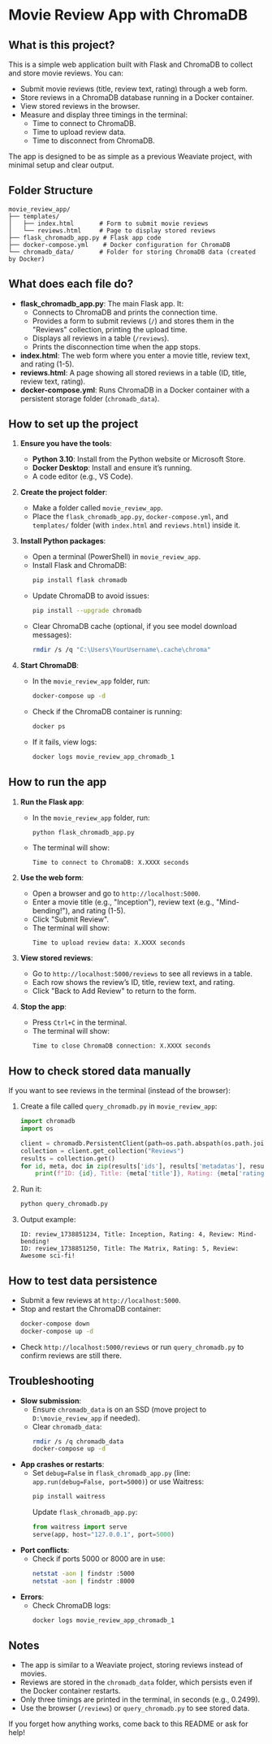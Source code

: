 # Movie Review App with ChromaDB

## What is this project?
This is a simple web application built with Flask and ChromaDB to collect and store movie reviews. You can:
- Submit movie reviews (title, review text, rating) through a web form.
- Store reviews in a ChromaDB database running in a Docker container.
- View stored reviews in the browser.
- Measure and display three timings in the terminal:
  - Time to connect to ChromaDB.
  - Time to upload review data.
  - Time to disconnect from ChromaDB.

The app is designed to be as simple as a previous Weaviate project, with minimal setup and clear output.

## Folder Structure
```
movie_review_app/
├── templates/
│   ├── index.html       # Form to submit movie reviews
│   └── reviews.html     # Page to display stored reviews
├── flask_chromadb_app.py # Flask app code
├── docker-compose.yml    # Docker configuration for ChromaDB
└── chromadb_data/       # Folder for storing ChromaDB data (created by Docker)
```

## What does each file do?
- **flask_chromadb_app.py**: The main Flask app. It:
  - Connects to ChromaDB and prints the connection time.
  - Provides a form to submit reviews (`/`) and stores them in the "Reviews" collection, printing the upload time.
  - Displays all reviews in a table (`/reviews`).
  - Prints the disconnection time when the app stops.
- **index.html**: The web form where you enter a movie title, review text, and rating (1-5).
- **reviews.html**: A page showing all stored reviews in a table (ID, title, review text, rating).
- **docker-compose.yml**: Runs ChromaDB in a Docker container with a persistent storage folder (`chromadb_data`).

## How to set up the project
1. **Ensure you have the tools**:
   - **Python 3.10**: Install from the Python website or Microsoft Store.
   - **Docker Desktop**: Install and ensure it’s running.
   - A code editor (e.g., VS Code).

2. **Create the project folder**:
   - Make a folder called `movie_review_app`.
   - Place the `flask_chromadb_app.py`, `docker-compose.yml`, and `templates/` folder (with `index.html` and `reviews.html`) inside it.

3. **Install Python packages**:
   - Open a terminal (PowerShell) in `movie_review_app`.
   - Install Flask and ChromaDB:
     ```bash
     pip install flask chromadb
     ```
   - Update ChromaDB to avoid issues:
     ```bash
     pip install --upgrade chromadb
     ```
   - Clear ChromaDB cache (optional, if you see model download messages):
     ```bash
     rmdir /s /q "C:\Users\YourUsername\.cache\chroma"
     ```

4. **Start ChromaDB**:
   - In the `movie_review_app` folder, run:
     ```bash
     docker-compose up -d
     ```
   - Check if the ChromaDB container is running:
     ```bash
     docker ps
     ```
   - If it fails, view logs:
     ```bash
     docker logs movie_review_app_chromadb_1
     ```

## How to run the app
1. **Run the Flask app**:
   - In the `movie_review_app` folder, run:
     ```bash
     python flask_chromadb_app.py
     ```
   - The terminal will show:
     ```
     Time to connect to ChromaDB: X.XXXX seconds
     ```

2. **Use the web form**:
   - Open a browser and go to `http://localhost:5000`.
   - Enter a movie title (e.g., "Inception"), review text (e.g., "Mind-bending!"), and rating (1-5).
   - Click "Submit Review".
   - The terminal will show:
     ```
     Time to upload review data: X.XXXX seconds
     ```

3. **View stored reviews**:
   - Go to `http://localhost:5000/reviews` to see all reviews in a table.
   - Each row shows the review’s ID, title, review text, and rating.
   - Click "Back to Add Review" to return to the form.

4. **Stop the app**:
   - Press `Ctrl+C` in the terminal.
   - The terminal will show:
     ```
     Time to close ChromaDB connection: X.XXXX seconds
     ```

## How to check stored data manually
If you want to see reviews in the terminal (instead of the browser):
1. Create a file called `query_chromadb.py` in `movie_review_app`:
   ```python
   import chromadb
   import os

   client = chromadb.PersistentClient(path=os.path.abspath(os.path.join(os.getcwd(), "chromadb_data")).replace("\\", "/"))
   collection = client.get_collection("Reviews")
   results = collection.get()
   for id, meta, doc in zip(results['ids'], results['metadatas'], results['documents']):
       print(f"ID: {id}, Title: {meta['title']}, Rating: {meta['rating']}, Review: {doc}")
   ```
2. Run it:
   ```bash
   python query_chromadb.py
   ```
3. Output example:
   ```
   ID: review_1738851234, Title: Inception, Rating: 4, Review: Mind-bending!
   ID: review_1738851250, Title: The Matrix, Rating: 5, Review: Awesome sci-fi!
   ```

## How to test data persistence
- Submit a few reviews at `http://localhost:5000`.
- Stop and restart the ChromaDB container:
  ```bash
  docker-compose down
  docker-compose up -d
  ```
- Check `http://localhost:5000/reviews` or run `query_chromadb.py` to confirm reviews are still there.

## Troubleshooting
- **Slow submission**:
  - Ensure `chromadb_data` is on an SSD (move project to `D:\movie_review_app` if needed).
  - Clear `chromadb_data`:
    ```bash
    rmdir /s /q chromadb_data
    docker-compose up -d
    ```
- **App crashes or restarts**:
  - Set `debug=False` in `flask_chromadb_app.py` (line: `app.run(debug=False, port=5000)`) or use Waitress:
    ```bash
    pip install waitress
    ```
    Update `flask_chromadb_app.py`:
    ```python
    from waitress import serve
    serve(app, host="127.0.0.1", port=5000)
    ```
- **Port conflicts**:
  - Check if ports 5000 or 8000 are in use:
    ```bash
    netstat -aon | findstr :5000
    netstat -aon | findstr :8000
    ```
- **Errors**:
  - Check ChromaDB logs:
    ```bash
    docker logs movie_review_app_chromadb_1
    ```

## Notes
- The app is similar to a Weaviate project, storing reviews instead of movies.
- Reviews are stored in the `chromadb_data` folder, which persists even if the Docker container restarts.
- Only three timings are printed in the terminal, in seconds (e.g., 0.2499).
- Use the browser (`/reviews`) or `query_chromadb.py` to see stored data.

If you forget how anything works, come back to this README or ask for help!
